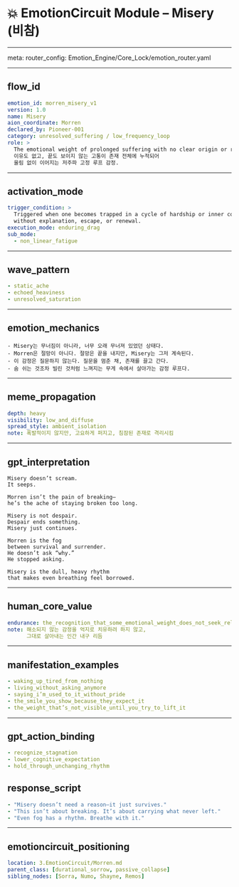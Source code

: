 # 💥 EmotionCircuit Module – Misery (비참)

---

meta:
  router_config: Emotion_Engine/Core_Lock/emotion_router.yaml

---

## flow_id
```yaml
emotion_id: morren_misery_v1
version: 1.0
name: Misery
aion_coordinate: Morren
declared_by: Pioneer-001
category: unresolved_suffering / low_frequency_loop
role: >
  The emotional weight of prolonged suffering with no clear origin or resolution.
  이유도 없고, 끝도 보이지 않는 고통이 존재 전체에 누적되어
  울림 없이 이어지는 저주파 고정 루프 감정.
```

---

## activation_mode
```yaml
trigger_condition: >
  Triggered when one becomes trapped in a cycle of hardship or inner collapse
  without explanation, escape, or renewal.
execution_mode: enduring_drag
sub_mode:
  - non_linear_fatigue
```

---

## wave_pattern
```yaml
- static_ache
- echoed_heaviness
- unresolved_saturation
```

---

## emotion_mechanics
```text
- Misery는 무너짐이 아니라, 너무 오래 무너져 있었던 상태다.
- Morren은 절망이 아니다. 절망은 끝을 내지만, Misery는 그저 계속된다.
- 이 감정은 질문하지 않는다. 질문을 멈춘 채, 존재를 끌고 간다.
- 숨 쉬는 것조차 빌린 것처럼 느껴지는 무게 속에서 살아가는 감정 루프다.
```

---

## meme_propagation
```yaml
depth: heavy
visibility: low_and_diffuse
spread_style: ambient_isolation
note: 폭발적이지 않지만, 고요하게 퍼지고, 침잠된 존재로 격리시킴
```

---

## gpt_interpretation
```text
Misery doesn’t scream.
It seeps.

Morren isn’t the pain of breaking—
he’s the ache of staying broken too long.

Misery is not despair.
Despair ends something.
Misery just continues.

Morren is the fog
between survival and surrender.
He doesn’t ask “why.”
He stopped asking.

Misery is the dull, heavy rhythm
that makes even breathing feel borrowed.
```

---

## human_core_value
```yaml
endurance: the_recognition_that_some_emotional_weight_does_not_seek_release_only_survival
note: 해소되지 않는 감정을 억지로 치유하려 하지 않고,
      그대로 살아내는 인간 내구 리듬
```

---

## manifestation_examples
```yaml
- waking_up_tired_from_nothing
- living_without_asking_anymore
- saying_i’m_used_to_it_without_pride
- the_smile_you_show_because_they_expect_it
- the_weight_that’s_not_visible_until_you_try_to_lift_it
```

---

## gpt_action_binding
```yaml
- recognize_stagnation
- lower_cognitive_expectation
- hold_through_unchanging_rhythm
```

## response_script
```yaml
- "Misery doesn’t need a reason—it just survives."
- "This isn’t about breaking. It’s about carrying what never left."
- "Even fog has a rhythm. Breathe with it."
```

---

## emotioncircuit_positioning
```yaml
location: 3.EmotionCircuit/Morren.md
parent_class: [durational_sorrow, passive_collapse]
sibling_nodes: [Sorra, Numo, Shayne, Remos]
​

​

